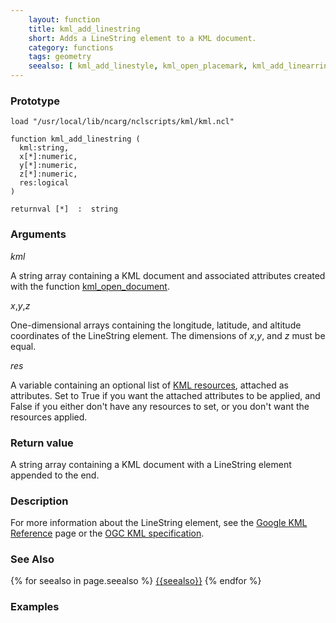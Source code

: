 ```yaml
---
    layout: function
    title: kml_add_linestring
    short: Adds a LineString element to a KML document.
    category: functions
    tags: geometry
    seealso: [ kml_add_linestyle, kml_open_placemark, kml_add_linearring ]
---
```


### Prototype

<pre><code>load "/usr/local/lib/ncarg/nclscripts/kml/kml.ncl"

function kml_add_linestring (
  kml:string,
  x[*]:numeric,
  y[*]:numeric,
  z[*]:numeric,
  res:logical
)

returnval [*]  :  string
</code></pre>

### Arguments
*kml*

A string array containing a KML document and associated attributes created with the function [kml_open_document]({{site.url}}/functions/kml_open_document.html).

*x*,*y*,*z*

One-dimensional arrays containing the longitude, latitude, and altitude coordinates of the LineString element. The dimensions of *x*,*y*, and *z* must be equal.

*res*

A variable containing an optional list of [KML resources]({{site.url}}/resources), attached as attributes. Set to True if you want the attached attributes to be applied, and False if you either don't have any resources to set, or you don't want the resources applied.

### Return value

A string array containing a KML document with a LineString element appended to the end.

### Description

For more information about the LineString element, see the [Google KML Reference](https://developers.google.com/kml/documentation/kmlreference#linestring) page or the [OGC KML specification](http://www.opengeospatial.org/standards/kml/).

### See Also

{% for seealso in page.seealso %}
[{{seealso}}]({{site.url}}/functions/{{seealso}}.html)
{% endfor %}

### Examples


